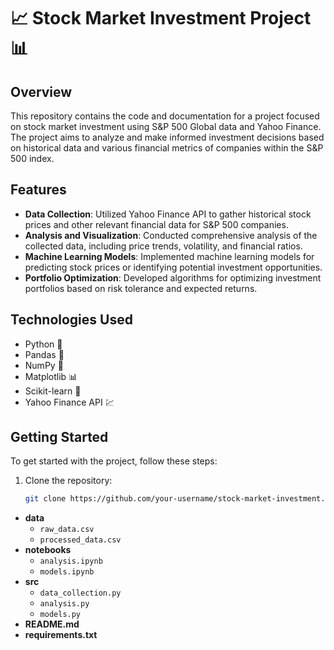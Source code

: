# 📈 Stock Market Investment Project 📊

## Overview

This repository contains the code and documentation for a project focused on stock market investment using S&P 500 Global data and Yahoo Finance. The project aims to analyze and make informed investment decisions based on historical data and various financial metrics of companies within the S&P 500 index.

## Features

- **Data Collection**: Utilized Yahoo Finance API to gather historical stock prices and other relevant financial data for S&P 500 companies.
- **Analysis and Visualization**: Conducted comprehensive analysis of the collected data, including price trends, volatility, and financial ratios.
- **Machine Learning Models**: Implemented machine learning models for predicting stock prices or identifying potential investment opportunities.
- **Portfolio Optimization**: Developed algorithms for optimizing investment portfolios based on risk tolerance and expected returns.

## Technologies Used

- Python 🐍
- Pandas 🐼
- NumPy 🔢
- Matplotlib 📊
- Scikit-learn 🧠
- Yahoo Finance API 💹

## Getting Started

To get started with the project, follow these steps:

1. Clone the repository:

   ```bash
   git clone https://github.com/your-username/stock-market-investment.git

- **data**
  - `raw_data.csv`          <!-- Raw data downloaded from Yahoo Finance -->
  - `processed_data.csv`    <!-- Cleaned and preprocessed data -->
- **notebooks**
  - `analysis.ipynb`        <!-- Jupyter notebook for data analysis -->
  - `models.ipynb`          <!-- Jupyter notebook for machine learning models -->
- **src**
  - `data_collection.py`    <!-- Script for data collection using Yahoo Finance API -->
  - `analysis.py`           <!-- Script for data analysis and visualization -->
  - `models.py`             <!-- Script containing machine learning models -->
- **README.md**              <!-- Project overview and instructions -->
- **requirements.txt**       <!-- Project dependencies -->
